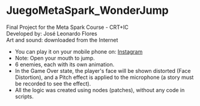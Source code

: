 # JuegoMetaSpark_WonderJump
  Final Project for the Meta Spark Course - CRT+IC<br>
  Developed by: José Leonardo Flores<br>
  Art and sound: downloaded from the Internet<br>

  - You can play it on your mobile phone on: [Instagram](https://www.instagram.com/ar/2150177758524542)
  - Note: Open your mouth to jump.
  - 6 enemies, each with its own animation.
  - In the Game Over state, the player's face will be shown distorted (Face Distortion), and a Pitch effect is applied to the microphone (a story must be recorded to see the effect).
  - All the logic was created using nodes (patches), without any code in scripts.
